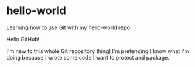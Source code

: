 # hello-world
Learning how to use Git with my hello-world repo

Hello GitHub!

I'm new to this whole Git repository thing! I'm pretending I know what I'm doing because I wrote some code I want to protect and package.
